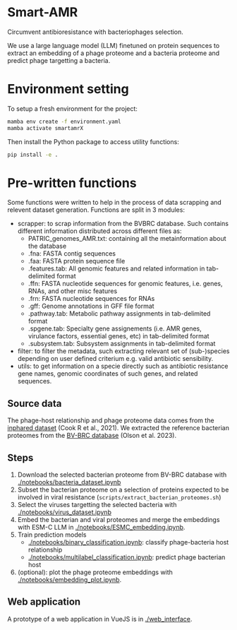 # Smart-AMR

Circumvent antibioresistance with bacteriophages selection.


We use a large language model (LLM) finetuned on protein sequences to extract an embedding of a phage proteome and a bacteria proteome and predict phage targetting a bacteria.

# Environment setting 

To setup a fresh environment for the project:

```bash
mamba env create -f environment.yaml
mamba activate smartamrX
```

Then install the Python package to access utility functions:
```bash
pip install -e .
```

# Pre-written functions

Some functions were written to help in the process of data scrapping and relevent dataset generation. Functions are split in 3 modules:

- scrapper: to scrap information from the BVBRC database. Such contains different information distributed across different files as: 
    -  PATRIC_genomes_AMR.txt: containing all the metainformation about the database
    - .fna: FASTA contig sequences
    - .faa: FASTA protein sequence file
    - .features.tab: All genomic features and related information in tab-delimited format
    - .ffn: FASTA nucleotide sequences for genomic features, i.e. genes, RNAs, and other misc features
    - .frn: FASTA nucleotide sequences for RNAs
    - .gff: Genome annotations in GFF file format
    - .pathway.tab: Metabolic pathway assignments in tab-delimited format
    - .spgene.tab: Specialty gene assignements (i.e. AMR genes, virulance factors, essential genes, etc) in tab-delimited format
    - .subsystem.tab: Subsystem assignments in tab-delimited format
- filter: to filter the metadata, such extracting relevant set of (sub-)species depending on user defined criterium e.g. valid antibiotic sensibility.
- utils: to get information on a specie directly such as antibiotic resistance gene names, genomic coordinates of such genes, and related sequences.

## Source data

The phage-host relationship and phage proteome data comes from the [inphared dataset](https://doi.org/10.1089/phage.2021.0007) (Cook R et al., 2021).
We extracted the reference bacterian proteomes from the [BV-BRC database](https://doi.org/10.1093/nar/gkac1003) (Olson et al. 2023).


## Steps

1. Download the selected bacterian proteome from BV-BRC database with [./notebooks/bacteria_dataset.ipynb](./notebooks/bacteria_dataset.ipynb)
3. Subset the bacterian proteome on a selection of proteins expected to be involved in viral resistance (`scripts/extract_bacterian_proteomes.sh`)
2. Select the viruses targetting the selected bacteria with [./notebooks/virus_dataset.ipynb](./notebooks/virus_dataset.ipynb)
3. Embed the bacterian and viral proteomes and merge the embeddings with ESM-C LLM in [./notebooks/ESMC_embedding.ipynb](./notebooks/ESMC_embedding.ipynb).
4. Train prediction models
    - [./notebooks/binary_classification.ipynb](./notebooks/binary_classification.ipynb): classify phage-bacteria host relationship
    - [./notebooks/multilabel_classification.ipynb](./notebooks/multilabel_classification.ipynb): predict phage bacterian host
5. (optional): plot the phage proteome embeddings with [./notebooks/embedding_plot.ipynb](./notebooks/embedding_plot.ipynb).

## Web application 

A prototype of a web application in VueJS is in [./web_interface](./web_interface/).